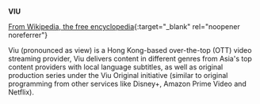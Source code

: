 **VIU**<br>

[From Wikipedia, the free encyclopedia](https://en.wikipedia.org/wiki/Viu_(streaming_service)){:target="_blank" rel="noopener noreferrer"}

Viu (pronounced as view) is a Hong Kong-based over-the-top (OTT) video streaming provider, Viu delivers content in different genres from Asia's top content providers with local language subtitles, as well as original production series under the Viu Original initiative (similar to original programming from other services like Disney+, Amazon Prime Video and Netflix).
